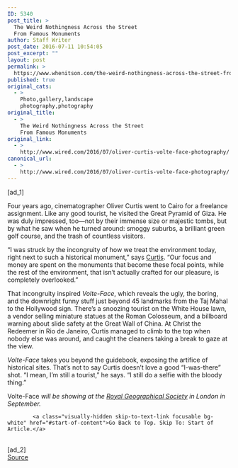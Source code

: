 ```yaml
---
ID: 5340
post_title: >
  The Weird Nothingness Across the Street
  From Famous Monuments
author: Staff Writer
post_date: 2016-07-11 10:54:05
post_excerpt: ""
layout: post
permalink: >
  https://www.whenitson.com/the-weird-nothingness-across-the-street-from-famous-monuments/
published: true
original_cats:
  - >
    Photo,gallery,landscape
    photography,photography
original_title:
  - >
    The Weird Nothingness Across the Street
    From Famous Monuments
original_link:
  - >
    http://www.wired.com/2016/07/oliver-curtis-volte-face-photography/
canonical_url:
  - >
    http://www.wired.com/2016/07/oliver-curtis-volte-face-photography/
---
```

 [ad_1]
<br><div id="start-of-content"><p>Four years ago, cinematographer Oliver Curtis went to Cairo for a freelance assignment. Like any good tourist, he visited the Great Pyramid of Giza. He was duly impressed, too—not by their immense size or majestic tombs, but by what he saw when he turned around: smoggy suburbs, a brilliant green golf course, and the trash of countless visitors.</p>



<p>“I was struck by the incongruity of how we treat the environment today, right next to such a historical monument,” says <a href="http://www.olivercurtisphotography.co.uk/">Curtis</a>. “Our focus and money are spent on the monuments that become these focal points, while the rest of the environment, that isn’t actually crafted for our pleasure, is completely overlooked.”</p>
<p>That incongruity inspired <em>Volte-Face</em>, which reveals the ugly, the boring, and the downright funny stuff just beyond 45 landmarks from the Taj Mahal to the Hollywood sign. There’s a snoozing tourist on the White House lawn, a vendor selling miniature statues at the Roman Colosseum, and a billboard warning about slide safety at the Great Wall of China. At Christ the Redeemer in Rio de Janeiro, Curtis managed to climb to the top when nobody else was around, and caught the cleaners taking a break to gaze at the view.</p>
<p><em>Volte-Face</em> takes you beyond the guidebook, exposing the artifice of historical sites. That’s not to say Curtis doesn’t love a good “I-was-there” shot. “I mean, I’m still a tourist,” he says. “I still do a selfie with the bloody thing.”</p>
<p>Volte-Face <em>will be showing at the <a href="http://www.rgs.org/" target="_blank">Royal Geographical Society</a> in London in September.</em></p>

			<a class="visually-hidden skip-to-text-link focusable bg-white" href="#start-of-content">Go Back to Top. Skip To: Start of Article.</a>

			
</div>
<br>[ad_2]
<br><a href="http://www.wired.com/2016/07/oliver-curtis-volte-face-photography/">Source </a>
